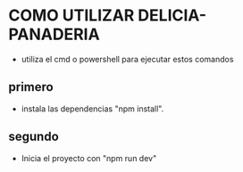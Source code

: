 
# COMO UTILIZAR DELICIA-PANADERIA

- utiliza el cmd o powershell para ejecutar estos comandos

## primero 

- instala las dependencias "npm install".

## segundo

- Inicia el proyecto con "npm run dev"
